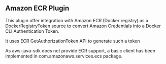 ## Amazon ECR Plugin

This plugin offer integration with Amazon ECR (Docker registry) as a DockerRegistryToken source to convert
Amazon Credentials into a Docker CLI Authentication Token.

It uses ECR GetAuthorizationToken API to generate such a token

As aws-java-sdk does not provide ECR support, a basic client has been implemented in com.amazonaws.services.ecs package.

